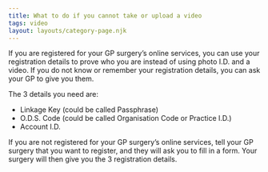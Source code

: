 ```yaml
---
title: What to do if you cannot take or upload a video
tags: video
layout: layouts/category-page.njk
---
```

If you are registered for your GP surgery’s online services, you can use your registration details to prove who you are instead of using photo I.D. and a video. If you do not know or remember your registration details, you can ask your GP to give you them.

The 3 details you need are:
* Linkage Key (could be called Passphrase)
* O.D.S. Code (could be called Organisation Code or Practice I.D.)
* Account I.D.

If you are not registered for your GP surgery’s online services, tell your GP surgery that you want to register, and they will ask you to fill in a form. Your surgery will then give you the 3 registration details.


